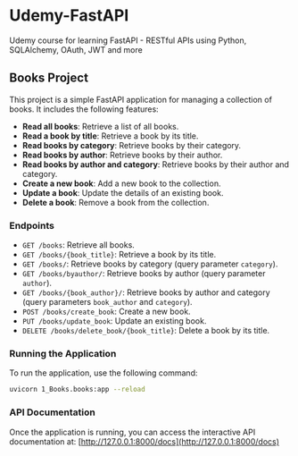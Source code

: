 # Udemy-FastAPI
Udemy course for learning FastAPI - RESTful APIs using Python, SQLAlchemy, OAuth, JWT and more

## Books Project

This project is a simple FastAPI application for managing a collection of books. It includes the following features:

- **Read all books**: Retrieve a list of all books.
- **Read a book by title**: Retrieve a book by its title.
- **Read books by category**: Retrieve books by their category.
- **Read books by author**: Retrieve books by their author.
- **Read books by author and category**: Retrieve books by their author and category.
- **Create a new book**: Add a new book to the collection.
- **Update a book**: Update the details of an existing book.
- **Delete a book**: Remove a book from the collection.

### Endpoints

- `GET /books`: Retrieve all books.
- `GET /books/{book_title}`: Retrieve a book by its title.
- `GET /books/`: Retrieve books by category (query parameter `category`).
- `GET /books/byauthor/`: Retrieve books by author (query parameter `author`).
- `GET /books/{book_author}/`: Retrieve books by author and category (query parameters `book_author` and `category`).
- `POST /books/create_book`: Create a new book.
- `PUT /books/update_book`: Update an existing book.
- `DELETE /books/delete_book/{book_title}`: Delete a book by its title.

### Running the Application

To run the application, use the following command:

```sh
uvicorn 1_Books.books:app --reload
```

### API Documentation

Once the application is running, you can access the interactive API documentation at: [http://127.0.0.1:8000/docs](http://127.0.0.1:8000/docs)
